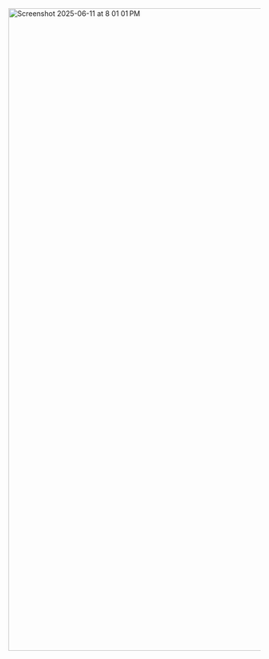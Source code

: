 <img width="1284" alt="Screenshot 2025-06-11 at 8 01 01 PM" src="https://github.com/user-attachments/assets/c0c677a5-c650-4f5a-b94d-1b2da559032b" />
